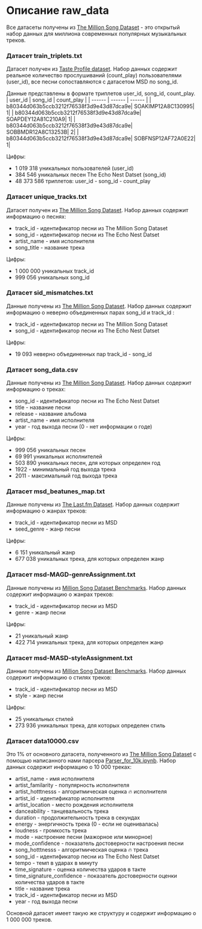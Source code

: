 # Описание raw_data
Все датасеты получены из [The Million Song Dataset](http://millionsongdataset.com/) - это открытый набор данных для миллиона современных популярных музыкальных треков.

### Датасет train_triplets.txt
Датасет получен из [Taste Profile dataset](http://millionsongdataset.com/tasteprofile/). Набор данных содержит реальное количество прослушиваний (count_play) пользователями (user_id), все песни сопоставляются с датасетом MSD по song_id.

Данные представлены в формате триплетов user_id, song_id, count_play.
| user_id | song_id | count_play |
| ------ | ------ | ------ |
| b80344d063b5ccb3212f76538f3d9e43d87dca9e|	SOAKIMP12A8C130995|	1|
| b80344d063b5ccb3212f76538f3d9e43d87dca9e|	SOAPDEY12A81C210A9|	1|
| b80344d063b5ccb3212f76538f3d9e43d87dca9e|	SOBBMDR12A8C13253B|	2|
| b80344d063b5ccb3212f76538f3d9e43d87dca9e|	SOBFNSP12AF72A0E22|	1|

Цифры:
- 1 019 318 уникальных пользователей (user_id)
- 384 546 уникальных песен The Echo Nest Datset (song_id)
- 48 373 586 триплетов: user_id - song_id - count_play


### Датасет unique_tracks.txt
Датасет получен из [The Million Song Dataset](http://millionsongdataset.com/sites/default/files/AdditionalFiles/unique_tracks.txt). Набор данных содержит информацию о песнях:
- track_id - идентификатор песни из The Million Song Dataset
- song_id - идентификатор песни из The Echo Nest Datset
- artist_name - имя исполнителя
- song_title - название трека

Цифры:
- 1 000 000 уникальных track_id
- 999 056 уникальных song_id


### Датасет sid_mismatches.txt
Данные получены из [The Million Song Dataset](http://millionsongdataset.com/sites/default/files/tasteprofile/sid_mismatches.txt). Набор данных содержит информацию о неверно объединенных парах song_id и track_id :
- track_id - идентификатор песни из The Million Song Dataset
- song_id - идентификатор песни из The Echo Nest Datset

Цифры:
- 19 093 неверно объединенных пар track_id - song_id


### Датасет song_data.csv
Данные получены из [The Million Song Dataset](http://millionsongdataset.com/sites/default/files/tasteprofile/sid_mismatches.txt). Набор данных содержит информацию о треках:
- song_id - идентификатор песни из The Echo Nest Datset
- title - название песни
- release - название альбома
- artist_name - имя исполнителя
- year - год выхода песни (0 - нет информации о годе)

Цифры:
- 999 056 уникальных песен
- 69 991 уникальных исполнителей
- 503 890 уникальных песен, для которых определен год
- 1922 - минимальный год выхода трека
- 2011 - максимальный год выхода трека


### Датасет msd_beatunes_map.txt
Данные получены из [The Last.fm Dataset](http://millionsongdataset.com/lastfm/). Набор данных содержит информацию о жанрах треков:
- track_id - идентификатор песни из MSD
- seed_genre - жанр песни

Цифры:
- 6 151 уникальный жанр
- 677 038 уникальных трека, для которых определен жанр

### Датасет msd-MAGD-genreAssignment.txt
Данные получены из [Million Song Dataset Benchmarks](http://www.ifs.tuwien.ac.at/mir/msd/partitions/msd-MAGD-genreAssignment.cls). Набор данных содержит информацию о жанрах треков:
- track_id - идентификатор песни из MSD
- genre - жанр песни

Цифры:
- 21 уникальный жанр
- 422 714 уникальных трека, для которых определен жанр
  
  

### Датасет msd-MASD-styleAssignment.txt
Данные получены из [Million Song Dataset Benchmarks](http://www.ifs.tuwien.ac.at/mir/msd/partitions/msd-MASD-styleAssignment.cls). Набор данных содержит информацию о стилях треков:
- track_id - идентификатор песни из MSD
- style - жанр песни

Цифры:
- 25 уникальных стилей
- 273 936 уникальных трека, для которых определен стиль

### Датасет data10000.csv
Это 1% от основного датасета, полученного из [The Million Song Dataset](http://www.millionsongdataset.com/pages/getting-dataset/#subset) с помощью написанного нами парсера [Parser_for_10k.ipynb](https://github.com/maxgalanov/RecSysYearProject/blob/main/hse_rec_sys/notebooks/Parser_for_10k.ipynb). Набор данных содержит информацию о 10 000 треках:
- artist_name - имя исполнителя
- artist_familarity - популярность исполнителя
- artist_hotttnesss -  алгоритмическая оценка 🔥 исполнителя
- artist_id - идентификатор исполнителя
- artist_location - место рождения исполнителя
- danceability - танцевальность трека
- duration - продолжительность трека в секундах
- energy - энергичность трека (0 - если не оценивалась)
- loudness - громкость трека
- mode - настроение песни (мажорное или минорное)
- mode_confidence - показатель достоверности настроения песни
- song_hotttnesss -  алгоритмическая оценка 🔥 трека
- song_id - идентификатор песни из The Echo Nest Datset
- tempo - темп в ударах в минуту
- time_signature - оценка количества ударов в такте
- time_signature_confidence - показатель достоверности оценки количества ударов в такте
- title - название трека
- track_id - идентификатор песни из MSD
- year - год выхода песни

Основной датасет имеет такую же структуру и содержит информацию о 1 000 000 треков.
